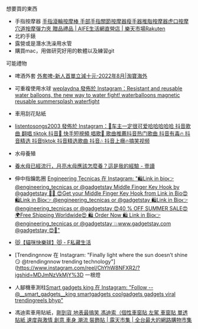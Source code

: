  想要買的東西
- 手指按摩器
[手指滾輪按摩棒 手部手指關節按摩器瘦手器推脂按摩器虎口按摩穴道按摩彈力夾 贈品禮品 | AIFE生活網直營店 | 樂天市場Rakuten](https://www.rakuten.com.tw/shop/p-huo/product/B2704/)
- 北約手錶
- 露營或是潛水洗澡用水管
- 購買mac，用做研究好用的軟體以及練習git


 可能禮物
- 啤酒外套
 [外套啤-新人首單立減十元-2022年8月|淘寶海外](https://world.taobao.com/product/%E5%A4%96%E5%A5%97%E5%95%A4.htm)

- 可重複使用水球
 [weplaydna 發佈於 Instagram：Resistant and reusable water balloons, the new way to water fight! waterballoons magnetic reusable summersplash waterfight](https://www.instagram.com/reel/CgqPKcaoHeH/?igshid=MDJmNzVkMjY=)

- 車用刮花貼紙
- [listentosongs2003 發佈於 Instagram：🔹车主一定很可爱哈哈哈哈哈 抖音歌曲 翻唱 tiktok 抖音🎵 快手短視頻 唱歌🎤 歌曲推薦抖音热门歌曲 抖音有毒🔥 抖音精选 抖音tiktok 抖音精选歌曲 抖音🎶 抖音上癮🔥搞笑视频](https://www.instagram.com/reel/Cf-eRNkJ6cW/?igshid=MDJmNzVkMjY=)

- 水母養殖
- [養水母已經流行，月亮水母應該怎麼養？這是我的經驗 - 壹讀](https://read01.com/nE28OPe.html.YvO9Q3ZBxD8)
- 伸中指鑰匙圈
[Engineering Tecnicas 在 Instagram: "🛍Link in bio👉 @engineering_tecnicas or @gadgetstay Middle Finger Key Hook by @gadgetstay 🤩💯 😍Get your Middle Finger Key Hook from Link in Bio😍 🛍Link in Bio👉 @engineering_tecnicas or @gadgetstay 🛍Link in Bio👉 @engineering_tecnicas or @gadgetstay 😍40 % OFF SUMMER SALE😍 🌍Free Shipping Worldwide😍 🛍 Order Now 🛍 Link in Bio👉 @engineering_tecnicas or @gadgetstay 💥www.gadgetstay.com @gadgetstay 😍💯"](https://www.instagram.com/tv/ChFmpTBIC7p/?igshid=MDJmNzVkMjY%3D)

- [😻【貓咪快樂球】😻 - F私藏生活](https://www.lovethelife.shop/happy_cat_e?fbclid=PAAaYlLbxl7sR7ejvGAk3QCL5NOaoJZ4PQNxL_QL0JaZ03iVRkSD30UFpddTQ_aem_AQyGksqc4rLtrRgkMf0xLSN2WqV4QrtaIz6gNThXNQQv6juuaQBAaaDd_MD--MmepjelJEoIeMznvtzRDy_GWjW0fPSrgQY0aI4L-DnKyGSeihGSqzdbqwP2xNwpZUXdroo)
- [Trendingnnow 在 Instagram: "Finally light where the sun doesn’t shine 😏 @trendingnnow trending technology"](https://www.instagram.com/reel/ChYhW8NFXR2/?igshid=MDJmNzVkMjY%3D 一根燈
- 人腳機車測柱[Smart gadgets king 在 Instagram: "Follow --@__smart_gadgets__king smartgadgets coolgadgets gadgets viral trendingreels bhyp"](https://www.instagram.com/reel/Chcssp1Az1c/?igshid=MDJmNzVkMjY=)
- 馮迪索車用貼紙，[剛到貨 地表最搞笑 馮迪索（個性車窗貼 左駕 車窗貼 單透貼紙 速度與激情 創意 車身 潮流 裝飾貼 | 露天市集 | 全台最大的網路購物市集](https://www.ruten.com.tw/item/show?21742238671698)